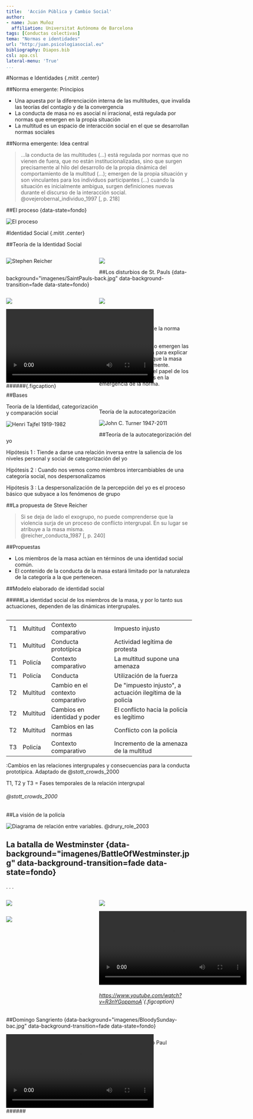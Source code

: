 ```yaml
---
title:  'Acción Pública y Cambio Social'
author:
- name: Juan Muñoz
  affiliation: Universitat Autònoma de Barcelona
tags: [Conductas colectivas]
tema: "Normas e identidades"
url: "http:/juan.psicologiasocial.eu"
bibliography: Diapos.bib
csl: apa.csl
lateral-menu: 'True'
...
```


#Normas e Identidades {.mitit .center}

##Norma emergente: Principios

* Una apuesta por la diferenciación interna de las multitudes, que invalida las teorías del contagio y de la convergencia
* La conducta de masa no es asocial ni irracional, está regulada por normas que emergen en la propia situación
* La multitud es un espacio de interacción social en el que se desarrollan normas sociales


##Norma emergente: Idea central

>...la conducta de las multitudes (…) está regulada por normas que no vienen de fuera, que no están institucionalizadas, sino que surgen precisamente al hilo del desarrollo de la propia dinámica del comportamiento de la multitud (...); emergen de la propia situación y son vinculantes para los individuos participantes (...) cuando la situación es inicialmente ambigua, surgen definiciones nuevas durante el discurso de la interacción social.\
@ovejerobernal_individuo_1997 [, p. 218]

<!--
##Proceso

* La actuación de las persona depende de la percepción sobre las normas que rigen la situación
* En una situación ambigua, las normas son creadas en el transcurso de la interacción
* La homogeneidad no obedece al contagio, sino a conformidad normativa
* Las normas derivan de la conducta de personas prominentes (líderes)
* La conducta colectiva no es especialmente irracional
-->

##El proceso {data-state=fondo}

![](imagenes/dibujo.svg "El proceso")

#Identidad Social {.mitit .center}

##Teoría de la Identidad Social

<div id="column4" style="float:left; margin:0; width:50%;">

![Stephen Reicher](imagenes/Reicher.jpg)

</div>

<div id="column4" style="float:left; margin:0; width:50%;">

![](imagenes/Turner-Portada.jpg)

</div>

##Los disturbios de St. Pauls {data-background="imagenes/SaintPauls-back.jpg" data-background-transition=fade data-state=fondo}

<div id="column1" style="float:left; margin:0; width:50%;">

![](imagenes/SaintPauls-01.jpg)

</div>

<div id="column2" style="float:left; margin:0; width:50%;">

![](imagenes/SaintPauls-05.jpg)

</div>

<div id="column1" style="float:left; margin:0; width:50%;">

<video width="400"  class="stretch" controls data-autoplay>
<source src="multimedia/St_Pauls_Uprising_Bristol_1980.mp4">
</video>
######<https://www.youtube.com/watch?v=Wdyo16VMhIQ>{.figcaption}
</div>

<div id="column2" style="float:left; margin:0; width:50%;">

![](imagenes/SaintPauls-06.jpg)

</div>

##Críticas a la teoría de la norma emergente

* Su explicación de cómo emergen las normas es inadecuada para explicar las situaciones en las que la masa actúa y cambia rápidamente.
* Énfasis que ponen en el papel de los individuos prominentes en la emergencia de la norma.

##Bases

<div id="column1" style="float:left; margin:0; width:50%;">
Teoría de la Identidad, categorización y comparación social

![Henri Tajfel\
1919-1982](imagenes/Tajfel.jpg)

</div>

<div id="column1" style="float:left; margin:0; width:50%;">

Teoría de la autocategorización

![John C. Turner\
1947-2011](imagenes/TurnerJ.jpg)

</div>

##Teoría de la autocategorización del yo

Hipótesis 1
:	Tiende a darse una relación inversa entre la saliencia de los niveles personal y social de categorización del yo

Hipótesis 2
:	Cuando nos vemos como miembros intercambiables de una categoría social, nos despersonalizamos

Hipótesis 3
:	La despersonalización de la percepción del yo es el proceso básico que subyace a los fenómenos de grupo

##La propuesta de Steve Reicher

>Si se deja de lado el exogrupo, no puede comprenderse que la violencia surja de un proceso de conflicto intergrupal. En su lugar se atribuye a la masa misma.\
@reicher_conducta_1987 [, p. 240]

##Propuestas

* Los miembros de la masa actúan en términos de una identidad social común.
* El contenido de la conducta de la masa estará limitado por la naturaleza de la categoría a la que pertenecen.

##Modelo elaborado de identidad social

#####La identidad social de los miembros de la masa, y por lo tanto sus actuaciones, dependen de las dinámicas intergrupales.



##

|    |          |                                   |                                                            |
|:---|:---------|:----------------------------------|:-----------------------------------------------------------|
| T1 | Multitud | Contexto comparativo              | Impuesto injusto                                           |
| T1 | Multitud | Conducta prototípica              | Actividad legítima de protesta                             |
| T1 | Policía  | Contexto comparativo              | La multitud supone una amenaza                             |
| T1 | Policía  | Conducta                          | Utilización de la fuerza                                   |
| T2 | Multitud | Cambio en el contexto comparativo | De "impuesto injusto", a actuación ilegítima de la policía |
| T2 | Multitud | Cambios en identidad y poder      | El conflicto hacia la policía es legítimo                  |
| T2 | Multitud | Cambios en las normas             | Conflicto con la policía                                   |
| T3 | Policía  | Contexto comparativo              | Incremento de la amenaza de la multitud                    |

:Cambios en las relaciones intergrupales y consecuencias para la conducta prototípica. Adaptado de @stott_crowds_2000

T1, T2 y T3 = Fases temporales de la relación intergrupal

###### @stott_crowds_2000

##La visión de la policía

![Diagrama de relación entre variables. @drury_role_2003](imagenes/Drury-Role-PathDiagram.png)

## La batalla de Westminster {data-background="imagenes/BattleOfWestminster.jpg" data-background-transition=fade data-state=fondo}

. . .

<div id="column1" style="float:left; margin:0; width:50%;">

![](imagenes/poll_tax_1990-1.jpg)

</div>

<div id="column2" style="float:left; margin:0; width:50%;">

![](imagenes/poll_tax_1990-2.jpg)

</div>

<div id="column3" style="float:left; margin:0; width:50%;">

![](imagenes/poll_tax_1990-3.jpg )

</div>

<div id="column4" style="float:left; margin:0; width:50%;">

<video width="400"  class="stretch" controls data-autoplay>
<source src="multimedia/PollTaxRiot1990.mp4">
</video>

###### <https://www.youtube.com/watch?v=R3nYGoppmoA>`{.figcaption}
</div>

##Domingo Sangriento {data-background="imagenes/BloodySunday-bac.jpg" data-background-transition=fade data-state=fondo}



<div id="column4" style="float:left; margin:0; width:50%;">
<video width="400"   controls>
<source src="multimedia/BloodySunday.mp4">
</video>
###### <https://www.youtube.com/watch?v=vkOpgr1ElXg>
</div>

<div id="column4" style="float:left; margin:0; width:50%;">

![Domingo Sangriento\
Paul Greengrass (2002)](imagenes/BloodySunday.jpg  "Domingo Sangriento")

</div>

#Referencias

## {.scrollable}

